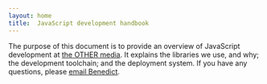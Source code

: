 ```yaml
---
layout: home
title:  JavaScript development handbook
---
```



The purpose of this document is to provide an overview of JavaScript
development at [the OTHER media][tom]. It explains the libraries we use, and
why; the development toolchain; and the deployment system. If you have any
questions, please [email Benedict][email].

  [tom]:   http://othermedia.com/
  [email]: mailto:benedict.eastaugh@othermedia.com
